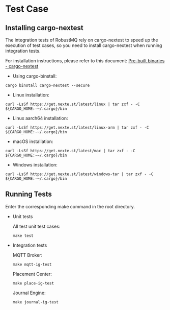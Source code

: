 # Test Case
## Installing cargo-nextest
The integration tests of RobustMQ rely on cargo-nextest to speed up the execution of test cases, so you need to install cargo-nextest when running integration tests.

For installation instructions, please refer to this document: [Pre-built binaries - cargo-nextest](https://nexte.st/docs/installation/pre-built-binaries/)

- Using cargo-binstall:
```
cargo binstall cargo-nextest --secure
```

- Linux installation:
```
curl -LsSf https://get.nexte.st/latest/linux | tar zxf - -C ${CARGO_HOME:-~/.cargo}/bin
```

- Linux aarch64 installation:
```
curl -LsSf https://get.nexte.st/latest/linux-arm | tar zxf - -C ${CARGO_HOME:-~/.cargo}/bin
```

- macOS installation:
```
curl -LsSf https://get.nexte.st/latest/mac | tar zxf - -C ${CARGO_HOME:-~/.cargo}/bin
```

- Windows installation:
```
curl -LsSf https://get.nexte.st/latest/windows-tar | tar zxf - -C ${CARGO_HOME:-~/.cargo}/bin
```

## Running Tests

Enter the corresponding make command in the root directory.

- Unit tests

  All test unit test cases:
  ```
  make test
  ```

- Integration tests

  MQTT Broker:
  ```
  make mqtt-ig-test
  ```

  Placement Center:
  ```
  make place-ig-test
  ```

  Journal Engine:
  ```
  make journal-ig-test
  ```

